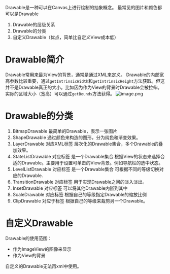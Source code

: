 Drawable是一种可以在Canvas上进行绘制的抽象概念。
最常见的图片和颜色都可以是Drawable

1. Drawable的层级关系
2. Drawable的分类
3. 自定义Drawable（优点，简单比自定义View成本低）
# Drawable简介
Drawable常用来最为View的背景，通常是通过XML来定义。
Drawable的内部宽高参数比较重要，通过`getIntrinsicWidth`和`getIntrinsicHeight`方法获取。但这并不是Drawable真正的大小。比如因为作为View的背景时Drawable会被拉伸。
实际的区域大小（宽高）可以通过`getBounds`方法获得。
![image.png](/images/f9e97ebb73bb3d6948ed23939a6cadd2.png)
# Drawable的分类

1. BitmapDrawable  最简单的Drawable，表示一张图片
2. ShapeDrawable  通过颜色来构造的图形，分为纯色和渐变效果。
3. LayerDrawable  对应XML标签  <layer-list>  层次化的Drawable集合，多个Drawable的叠加效果。
4. StateListDrawable  对应<selector>标签  是一个Drawable集合 根据View的状态来选择合适的Drawable。主要用于设置可单击的View背景。例如导航栏的选中状态。
5. LevelListDrawable  对应<level-list>标签  是一个Drawable集合  可根据不同的等级切换对应的Drawable.
6. TransitionDrawable  对应<transition>标签  用于实现Drawable之间的淡入淡出。
7. InsetDrawable  对应<inset>标签  可以将其他Drawable内嵌到其中
8. ScaleDrawable  对应<scale>标签  根据自己的等级指定Drawable的缩放比例
9. ClipDrawable  对应于<clip>标签  根据自己的等级来裁剪另一个Drawable。
# 自定义Drawable
Drawable的使用范围：

- 作为ImageView的图像来显示
- 作为View的背景

自定义的Drawable无法再xml中使用。
